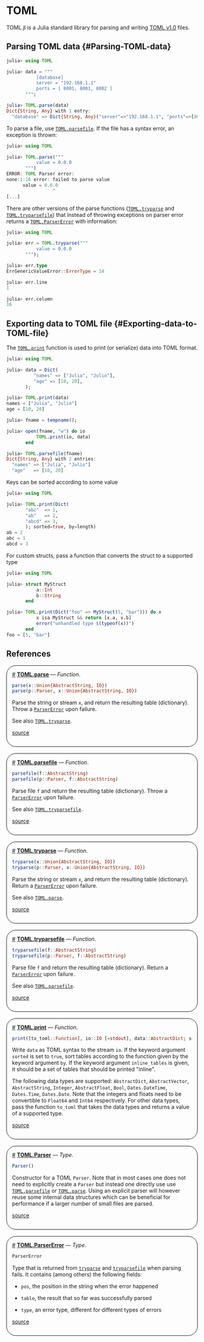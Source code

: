 


# TOML

TOML.jl is a Julia standard library for parsing and writing [TOML v1.0](https://toml.io/en/) files.

## Parsing TOML data {#Parsing-TOML-data}

```julia
julia> using TOML

julia> data = """
           [database]
           server = "192.168.1.1"
           ports = [ 8001, 8001, 8002 ]
       """;

julia> TOML.parse(data)
Dict{String, Any} with 1 entry:
  "database" => Dict{String, Any}("server"=>"192.168.1.1", "ports"=>[8001, 8001…
```


To parse a file, use [`TOML.parsefile`](/stdlib/TOML#TOML.parsefile). If the file has a syntax error, an exception is thrown:

```julia
julia> using TOML

julia> TOML.parse("""
           value = 0.0.0
       """)
ERROR: TOML Parser error:
none:1:16 error: failed to parse value
      value = 0.0.0
                 ^
[...]
```


There are other versions of the parse functions ([`TOML.tryparse`](/stdlib/TOML#TOML.tryparse) and [`TOML.tryparsefile`](/stdlib/TOML#TOML.tryparsefile)) that instead of throwing exceptions on parser error returns a [`TOML.ParserError`](/stdlib/TOML#TOML.ParserError) with information:

```julia
julia> using TOML

julia> err = TOML.tryparse("""
           value = 0.0.0
       """);

julia> err.type
ErrGenericValueError::ErrorType = 14

julia> err.line
1

julia> err.column
16
```


## Exporting data to TOML file {#Exporting-data-to-TOML-file}

The [`TOML.print`](/stdlib/TOML#TOML.print) function is used to print (or serialize) data into TOML format.

```julia
julia> using TOML

julia> data = Dict(
          "names" => ["Julia", "Julio"],
          "age" => [10, 20],
       );

julia> TOML.print(data)
names = ["Julia", "Julio"]
age = [10, 20]

julia> fname = tempname();

julia> open(fname, "w") do io
           TOML.print(io, data)
       end

julia> TOML.parsefile(fname)
Dict{String, Any} with 2 entries:
  "names" => ["Julia", "Julio"]
  "age"   => [10, 20]
```


Keys can be sorted according to some value

```julia
julia> using TOML

julia> TOML.print(Dict(
       "abc"  => 1,
       "ab"   => 2,
       "abcd" => 3,
       ); sorted=true, by=length)
ab = 2
abc = 1
abcd = 3
```


For custom structs, pass a function that converts the struct to a supported type

```julia
julia> using TOML

julia> struct MyStruct
           a::Int
           b::String
       end

julia> TOML.print(Dict("foo" => MyStruct(5, "bar"))) do x
           x isa MyStruct && return [x.a, x.b]
           error("unhandled type $(typeof(x))")
       end
foo = [5, "bar"]
```


## References
<div style='border-width:1px; border-style:solid; border-color:black; padding: 1em; border-radius: 25px;'>
<a id='TOML.parse' href='#TOML.parse'>#</a>&nbsp;<b><u>TOML.parse</u></b> &mdash; <i>Function</i>.




```julia
parse(x::Union{AbstractString, IO})
parse(p::Parser, x::Union{AbstractString, IO})
```


Parse the string  or stream `x`, and return the resulting table (dictionary). Throw a [`ParserError`](/stdlib/TOML#TOML.ParserError) upon failure.

See also [`TOML.tryparse`](/stdlib/TOML#TOML.tryparse).


[source](https://github.com/JuliaLang/julia/blob/3a083e6f562588db232d656e89848b0633896963/stdlib/TOML/src/TOML.jl#L67-L75)

</div>
<br>
<div style='border-width:1px; border-style:solid; border-color:black; padding: 1em; border-radius: 25px;'>
<a id='TOML.parsefile' href='#TOML.parsefile'>#</a>&nbsp;<b><u>TOML.parsefile</u></b> &mdash; <i>Function</i>.




```julia
parsefile(f::AbstractString)
parsefile(p::Parser, f::AbstractString)
```


Parse file `f` and return the resulting table (dictionary). Throw a [`ParserError`](/stdlib/TOML#TOML.ParserError) upon failure.

See also [`TOML.tryparsefile`](/stdlib/TOML#TOML.tryparsefile).


[source](https://github.com/JuliaLang/julia/blob/3a083e6f562588db232d656e89848b0633896963/stdlib/TOML/src/TOML.jl#L39-L47)

</div>
<br>
<div style='border-width:1px; border-style:solid; border-color:black; padding: 1em; border-radius: 25px;'>
<a id='TOML.tryparse' href='#TOML.tryparse'>#</a>&nbsp;<b><u>TOML.tryparse</u></b> &mdash; <i>Function</i>.




```julia
tryparse(x::Union{AbstractString, IO})
tryparse(p::Parser, x::Union{AbstractString, IO})
```


Parse the string or stream `x`, and return the resulting table (dictionary). Return a [`ParserError`](/stdlib/TOML#TOML.ParserError) upon failure.

See also [`TOML.parse`](/stdlib/TOML#TOML.parse).


[source](https://github.com/JuliaLang/julia/blob/3a083e6f562588db232d656e89848b0633896963/stdlib/TOML/src/TOML.jl#L83-L91)

</div>
<br>
<div style='border-width:1px; border-style:solid; border-color:black; padding: 1em; border-radius: 25px;'>
<a id='TOML.tryparsefile' href='#TOML.tryparsefile'>#</a>&nbsp;<b><u>TOML.tryparsefile</u></b> &mdash; <i>Function</i>.




```julia
tryparsefile(f::AbstractString)
tryparsefile(p::Parser, f::AbstractString)
```


Parse file `f` and return the resulting table (dictionary). Return a [`ParserError`](/stdlib/TOML#TOML.ParserError) upon failure.

See also [`TOML.parsefile`](/stdlib/TOML#TOML.parsefile).


[source](https://github.com/JuliaLang/julia/blob/3a083e6f562588db232d656e89848b0633896963/stdlib/TOML/src/TOML.jl#L53-L61)

</div>
<br>
<div style='border-width:1px; border-style:solid; border-color:black; padding: 1em; border-radius: 25px;'>
<a id='TOML.print' href='#TOML.print'>#</a>&nbsp;<b><u>TOML.print</u></b> &mdash; <i>Function</i>.




```julia
print([to_toml::Function], io::IO [=stdout], data::AbstractDict; sorted=false, by=identity, inline_tables::IdSet{<:AbstractDict})
```


Write `data` as TOML syntax to the stream `io`. If the keyword argument `sorted` is set to `true`, sort tables according to the function given by the keyword argument `by`. If the keyword argument `inline_tables` is given, it should be a set of tables that should be printed &quot;inline&quot;.

The following data types are supported: `AbstractDict`, `AbstractVector`, `AbstractString`, `Integer`, `AbstractFloat`, `Bool`, `Dates.DateTime`, `Dates.Time`, `Dates.Date`. Note that the integers and floats need to be convertible to `Float64` and `Int64` respectively. For other data types, pass the function `to_toml` that takes the data types and returns a value of a supported type.


[source](https://github.com/JuliaLang/julia/blob/3a083e6f562588db232d656e89848b0633896963/stdlib/TOML/src/TOML.jl#L112-L124)

</div>
<br>
<div style='border-width:1px; border-style:solid; border-color:black; padding: 1em; border-radius: 25px;'>
<a id='TOML.Parser' href='#TOML.Parser'>#</a>&nbsp;<b><u>TOML.Parser</u></b> &mdash; <i>Type</i>.




```julia
Parser()
```


Constructor for a TOML `Parser`.  Note that in most cases one does not need to explicitly create a `Parser` but instead one directly use use [`TOML.parsefile`](/stdlib/TOML#TOML.parsefile) or [`TOML.parse`](/stdlib/TOML#TOML.parse).  Using an explicit parser will however reuse some internal data structures which can be beneficial for performance if a larger number of small files are parsed.


[source](https://github.com/JuliaLang/julia/blob/3a083e6f562588db232d656e89848b0633896963/stdlib/TOML/src/TOML.jl#L28-L36)

</div>
<br>
<div style='border-width:1px; border-style:solid; border-color:black; padding: 1em; border-radius: 25px;'>
<a id='TOML.ParserError' href='#TOML.ParserError'>#</a>&nbsp;<b><u>TOML.ParserError</u></b> &mdash; <i>Type</i>.




```julia
ParserError
```


Type that is returned from [`tryparse`](/stdlib/TOML#TOML.tryparse) and [`tryparsefile`](/stdlib/TOML#TOML.tryparsefile) when parsing fails. It contains (among others) the following fields:
- `pos`, the position in the string when the error happened
  
- `table`, the result that so far was successfully parsed
  
- `type`, an error type, different for different types of errors
  


[source](https://github.com/JuliaLang/julia/blob/3a083e6f562588db232d656e89848b0633896963/stdlib/TOML/src/TOML.jl#L99-L108)

</div>
<br>
